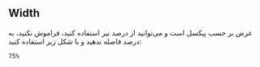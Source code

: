 ## Width

عرض بر حسب پیکسل است و می‌توانید از درصد نیز استفاده کنید،
فراموش نکنید، به درصد فاصله ندهید و با شکل زیر استفاده کنید:

``
75%
``